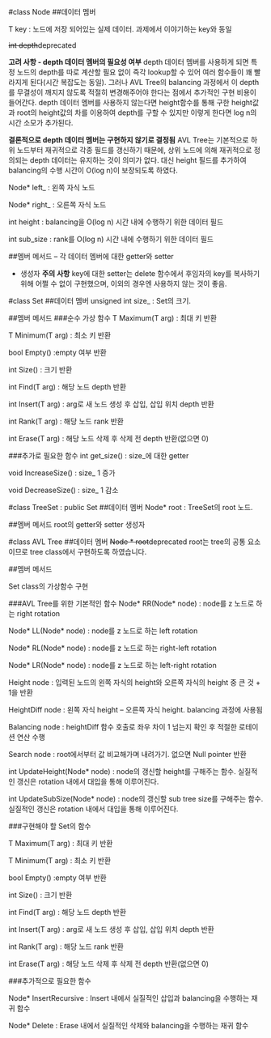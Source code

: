 
#class Node
##데이터 멤버

T key
: 노드에 저장 되어있는 실제 데이터. 과제에서 이야기하는 key와 동일 

~~int depth~~deprecated

**고려 사항 - depth 데이터 멤버의 필요성 여부**
 depth 데이터 멤버를 사용하게 되면 특정 노드의 depth를 따로 계산할 필요 없이 즉각 lookup할 수 있어 여러 함수들이 꽤 빨라지게 된다(시간 복잡도는 동일). 그러나 AVL Tree의 balancing 과정에서 이 depth를 무결성이 깨지지 않도록 적절히 변경해주어야 한다는 점에서 추가적인 구현 비용이 들어간다. 
 depth 데이터 멤버를 사용하지 않는다면 height함수를 통해 구한 height값과 root의 height값의 차를 이용하여 depth를 구할 수 있지만 이렇게 한다면 log n의 시간 소모가 추가된다. 

**결론적으로 depth 데이터 멤버는 구현하지 않기로 결정됨**
AVL Tree는 기본적으로 하위 노드부터 재귀적으로 각종 필드를 갱신하기 때문에, 상위 노드에 의해 재귀적으로 정의되는 depth 데이터는 유지하는 것이 의미가 없다.
대신 height 필드를 추가하여 balancing의 수행 시간이 O(log n)이 보장되도록 하였다. 

Node* left_
: 왼쪽 자식 노드

Node* right_
: 오른쪽 자식 노드

int height
: balancing을 O(log n) 시간 내에 수행하기 위한 데이터 필드

int sub_size
: rank를 O(log n) 시간 내에 수행하기 위한 데이터 필드


##멤버 메서드 
– 각 데이터 멤버에 대한 getter와 setter
- 생성자
**주의 사항** 
key에 대한 setter는 delete 함수에서 후임자의 key를 복사하기 위해 어쩔 수 없이 구현했으며,
이외의 경우엔 사용하지 않는 것이 좋음. 


#class Set
##데이터 멤버
unsigned int size_
: Set의 크기. 

##멤버 메서드
###순수 가상 함수
T Maximum(T arg)
: 최대 키 반환

T Minimum(T arg)
: 최소 키 반환

bool Empty()
:empty 여부 반환

int Size()
: 크기 반환

int Find(T arg)
: 해당 노드 depth 반환

int Insert(T arg)
: arg로 새 노드 생성 후 삽입, 삽입 위치 depth 반환

int Rank(T arg)
: 해당 노드 rank 반환

int Erase(T arg)
: 해당 노드 삭제 후 삭제 전 depth 반환(없으면 0) 

###추가로 필요한 함수
int get_size()
: size_에 대한 getter

void IncreaseSize()
: size_ 1 증가

void DecreaseSize()
: size_ 1 감소


#class TreeSet : public Set
##데이터 멤버
Node* root
: TreeSet의 root 노드. 

##멤버 메서드
root의 getter와 setter
생성자


#class AVL Tree
##데이터 멤버
~~Node * root~~deprecated
root는 tree의 공통 요소이므로 tree class에서 구현하도록 하였습니다. 


##멤버 메서드

Set class의 가상함수 구현

###AVL Tree를 위한 기본적인 함수
Node* RR(Node* node)
: node를 z 노드로 하는 right rotation

Node* LL(Node* node)
: node를 z 노드로 하는 left rotation

Node* RL(Node* node)
: node를 z 노드로 하는 right-left rotation

Node* LR(Node* node)
: node를 z 노드로 하는 left-right rotation

Height node	
: 입력된 노드의 왼쪽 자식의 height와 오른쪽 자식의 height 중 큰 것 + 1을 반환

HeightDiff node 
: 왼쪽 자식 height – 오른쪽 자식 height. balancing 과정에 사용됨

Balancing node 
: heightDiff 함수 호출로 좌우 차이 1 넘는지 확인 후 적절한 로테이션 연산 수행

Search node 
: root에서부터 값 비교해가며 내려가기. 없으면 Null pointer 반환

int UpdateHeight(Node* node)
: node의 갱신할 height를 구해주는 함수. 실질적인 갱신은 rotation 내에서 대입을 통해 이루어진다. 

int UpdateSubSize(Node* node)
: node의 갱신할 sub tree size를 구해주는 함수. 실질적인 갱신은 rotation 내에서 대입을 통해 이루어진다. 

###구현해야 할 Set의 함수

T Maximum(T arg)
: 최대 키 반환

T Minimum(T arg)
: 최소 키 반환

bool Empty()
:empty 여부 반환

int Size()
: 크기 반환

int Find(T arg)
: 해당 노드 depth 반환

int Insert(T arg)
: arg로 새 노드 생성 후 삽입, 삽입 위치 depth 반환

int Rank(T arg)
: 해당 노드 rank 반환

int Erase(T arg)
: 해당 노드 삭제 후 삭제 전 depth 반환(없으면 0)

###추가적으로 필요한 함수

Node* InsertRecursive
: Insert 내에서 실질적인 삽입과 balancing을 수행하는 재귀 함수 

Node* Delete
: Erase 내에서 실질적인 삭제와 balancing을 수행하는 재귀 함수





